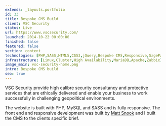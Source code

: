 ```yaml
---
extends: _layouts.portfolio
id: 33
title: Bespoke CMS Build
client: VSC Security
status: Live
url: https://www.vscsecurity.com/
launched: 2014-10-22 00:00:00
finished: false
featured: false
section: content
technologies: [PHP,SASS,HTML5,CSS3,jQuery,Bespoke CMS,Responsive,SagePay]
infrastructure: [Linux,Cluster,High Availability,MariaDB,Apache,Zabbix]
image_main: vsc-security-home.png
intro: Bespoke CMS build
seo: true
---
```


VSC Security provide high calibre security consultancy and protective services that are ethically delivered and enable your business to work successfully in challenging geopolitical environments.

The website is built with PHP, MySQL and SASS and is fully responsive. The front end and responsive development was built by&nbsp;<a href="http://www.matt-snook.co.uk" target="_blank">Matt Snook</a>&nbsp;and I built the CMS to the clients specific brief.
